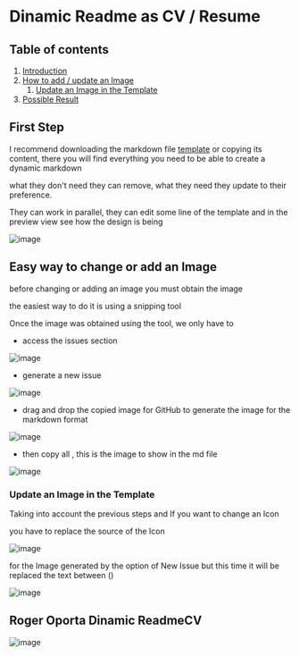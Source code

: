 # Dinamic Readme as CV / Resume

## Table of contents

1. [Introduction](#introduction)
2. [How to add / update an Image](#paragraph1)
    1. [Update an Image in the Template](#subparagraph1)
4. [Possible Result](#paragraph2)

## First Step <a name="introduction"></a>
I recommend downloading the markdown file [template](https://github.com/rogeralbp/dinamic-readmecv/blob/master/template.md) or copying its content, there you will find everything you need to be able to create a dynamic markdown

what they don't need they can remove, what they need they update to their preference.

They can work in parallel, they can edit some line of the template and in the preview view see how the design is being

![image](https://user-images.githubusercontent.com/31899798/133946579-a0ff7217-3d2e-4d8a-a8a9-3b8f58c20c30.png)



## Easy way to change or add an Image <a name="paragraph1"></a>

before changing or adding an image you must obtain the image

the easiest way to do it is using a snipping tool

Once the image was obtained using the tool, we only have to
- access the issues section

![image](https://user-images.githubusercontent.com/31899798/133947746-fa05cc91-86aa-41a5-96de-c3ad7dd52804.png)


- generate a new issue

![image](https://user-images.githubusercontent.com/31899798/133947778-85c236d8-33a4-4292-ae47-5193b335f6da.png)

- drag and drop the copied image for GitHub to generate the image for the markdown format

![image](https://user-images.githubusercontent.com/31899798/133947794-86fb77c9-61a7-42f1-a912-8c6da3fbfb50.png)


- then copy all , this is the image to show in the md file

![image](https://user-images.githubusercontent.com/31899798/133947825-2bf020f6-af0f-40a1-bbef-98ab7b3eca0b.png)


### Update an Image in the Template <a name="subparagraph1"></a>
Taking into account the previous steps and If you want to change an Icon

you have to replace the source of the Icon 

![image](https://user-images.githubusercontent.com/31899798/133947988-faa3bb08-8ddc-4cb0-b07f-b75716d48aa6.png)

for the Image generated by the option of New Issue but this time it will be replaced the text between ()

![image](https://user-images.githubusercontent.com/31899798/133948038-7efd23b2-c935-4466-8cd6-12be9cd8d89c.png)


## Roger Oporta Dinamic ReadmeCV <a name="paragraph2"></a>

![image](https://user-images.githubusercontent.com/31899798/133946289-426d7d76-77a4-4792-b870-2bbd139a5147.png)
